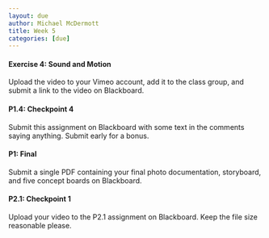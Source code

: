 ```yaml
---
layout: due
author: Michael McDermott
title: Week 5
categories: [due]
---
```

#### Exercise 4: Sound and Motion
Upload the video to your Vimeo account, add it to the class group, and submit a link to the video on Blackboard.

#### P1.4: Checkpoint 4
Submit this assignment on Blackboard with some text in the comments saying anything. Submit early for a bonus.

#### P1: Final
Submit a single PDF containing your final photo documentation, storyboard, and five concept boards on Blackboard.

#### P2.1: Checkpoint 1
Upload your video to the P2.1 assignment on Blackboard. Keep the file size reasonable please.
